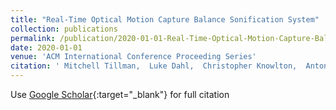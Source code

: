 ```yaml
---
title: "Real-Time Optical Motion Capture Balance Sonification System"
collection: publications
permalink: /publication/2020-01-01-Real-Time-Optical-Motion-Capture-Balance-Sonification-System
date: 2020-01-01
venue: 'ACM International Conference Proceeding Series'
citation: ' Mitchell Tillman,  Luke Dahl,  Christopher Knowlton,  Antonia Zaferiou, &quot;Real-Time Optical Motion Capture Balance Sonification System.&quot; ACM International Conference Proceeding Series, 2020.'
---
```

Use [Google Scholar](https://scholar.google.com/scholar?q=Real+Time+Optical+Motion+Capture+Balance+Sonification+System){:target="_blank"} for full citation